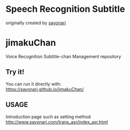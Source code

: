 # Speech Recognition Subtitle
originally created by [sayonari](https://github.com/sayonari)

# jimakuChan
Voice Recognition Subtitle-chan
Management repository
  
## Try it!
You can run it directly with:  
https://sayonari.github.io/jimakuChan/

## USAGE
Introduction page such as setting method
http://www.sayonari.com/trans_asr/index_asr.html

